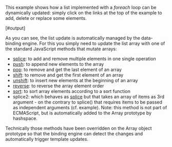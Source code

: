 
This example shows how a list implemented with a *foreach* loop can be dynamically updated: simply click on the links at the top of the example to add, delete or replace some elements.

[#output]

As you can see, the list update is automatically managed by the data-binding engine. For this you simply need to update the list array with one of the standard JavaScript methods that mutate arrays:

- [splice]: to add and remove multiple elements in one single operation
- [push]: to append new elements to the array
- [pop]: to remove and get the last element of an array
- [shift]: to remove and get the first element of an array
- [unshift]: to insert new elements at the beginning of an array
- [reverse]: to reverse the array element order
- [sort]: to sort array elements according to a sort function
- splice2: which behaves as [splice] but that takes an array of items as 3rd argument - on the contrary to splice() that requires items to be passed as independent arguments (cf. example). Note: this method is not part of ECMAScript, but is automatically added to the Array prototype by hashspace.

Technically those methods have been overridden on the Array object prototype so that the binding engine can detect the changes and automatically trigger template updates. 

[splice]: https://developer.mozilla.org/en-US/docs/Web/JavaScript/Reference/Global_Objects/Array/splice
[push]: https://developer.mozilla.org/en-US/docs/Web/JavaScript/Reference/Global_Objects/Array/push
[shift]: https://developer.mozilla.org/en-US/docs/Web/JavaScript/Reference/Global_Objects/Array/shift
[unshift]: https://developer.mozilla.org/en-US/docs/Web/JavaScript/Reference/Global_Objects/Array/unshift
[pop]: https://developer.mozilla.org/en-US/docs/Web/JavaScript/Reference/Global_Objects/Array/pop
[reverse]: https://developer.mozilla.org/en-US/docs/Web/JavaScript/Reference/Global_Objects/Array/reverse
[sort]: https://developer.mozilla.org/en-US/docs/Web/JavaScript/Reference/Global_Objects/Array/sort
